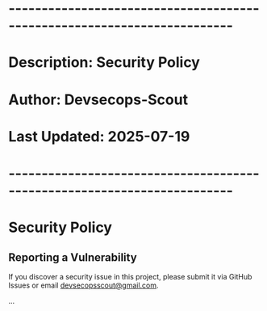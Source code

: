 # ------------------------------------------------------------------------
# Description: Security Policy
# Author: Devsecops-Scout
# Last Updated: 2025-07-19
# ------------------------------------------------------------------------

# Security Policy

## Reporting a Vulnerability

If you discover a security issue in this project, please submit it via GitHub Issues or email devsecopsscout@gmail.com.

...